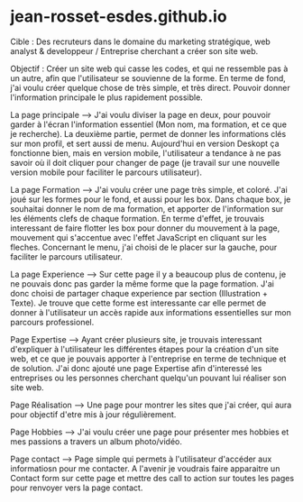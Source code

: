 # jean-rosset-esdes.github.io

Cible : Des recruteurs dans le domaine du marketing stratégique, web analyst & developpeur / Entreprise cherchant a créer son site web.

Objectif : Créer un site web qui casse les codes, et qui ne ressemble pas à un autre, afin que l'utilisateur se souvienne de la forme. En terme de fond, j'ai voulu créer quelque chose de très simple, et très direct. Pouvoir donner l'information principale le plus rapidement possible.

La page principale --> J'ai voulu diviser la page en deux, pour pouvoir garder à l'écran l'information essentiel (Mon nom, ma formation, et ce que je recherche). La deuxième partie, permet de donner les informations clés sur mon profil, et sert aussi de menu. Aujourd'hui en version Deskopt ça fonctionne bien, mais en version mobile, l'utilisateur a tendance à ne pas savoir où il doit cliquer pour changer de page (je travail sur une nouvelle version mobile pour faciliter le parcours utilisateur).

La page Formation --> J'ai voulu créer une page très simple, et coloré. J'ai joué sur les formes pour le fond, et aussi pour les box. Dans chaque box, je souhaitai donner le nom de ma formation, et apporter de l'information sur les éléments clefs de chaque formation. En terme d'effet, je trouvais interessant de faire flotter les box pour donner du mouvement à la page, mouvement qui s'accentue avec l'effet JavaScript en cliquant sur les fleches.
Concernant le menu, j'ai choisi de le placer sur la gauche, pour faciliter le parcours utilisateur.

La page Experience --> Sur cette page il y a beaucoup plus de contenu, je ne pouvais donc pas garder la même forme que la page formation. J'ai donc choisi de partager chaque experience par section (Illustration + Texte). Je trouve que cette forme est interessante car elle permet de donner à l'utilisateur un accès rapide aux informations essentielles sur mon parcours professionel.

Page Expertise --> Ayant créer plusieurs site, je trouvais interessant d'expliquer à l'utilisateur les différentes étapes pour la création d'un site web, et ce que je pouvais apporter à l'entreprise en terme de technique et de solution. J'ai donc ajouté une page Expertise afin d'interessé les entreprises ou les personnes cherchant quelqu'un pouvant lui réaliser son site web.

Page Réalisation --> Une page pour montrer les sites que j'ai créer, qui aura pour objectif d'etre mis à jour régulièrement.

Page Hobbies --> J'ai voulu créer une page pour présenter mes hobbies et mes passions a travers un album photo/vidéo.

Page contact --> Page simple qui permets à l'utilisateur d'accéder aux informatiosn pour me contacter. A l'avenir je voudrais faire apparaitre un Contact form sur cette page et mettre des call to action sur toutes les pages pour renvoyer vers la page contact.

